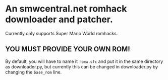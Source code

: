 # An smwcentral.net romhack downloader and patcher.

Currently only supports Super Mario World romhacks.
## YOU MUST PROVIDE YOUR OWN ROM!
By default, you will have to name it `!smw.sfc` and put it in the same directory as downloader.py, but currently this can be changed in downloader.py by changing the `base_rom` line.
